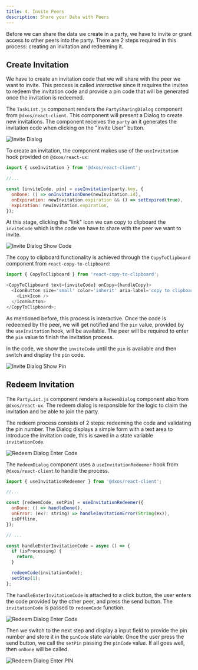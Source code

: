 ```yaml
---
title: 4. Invite Peers
description: Share your Data with Peers
---
```


Before we can share the data we create in a party, we have to invite or grant access to other peers into the party. There are 2 steps required in this process: creating an invitation and redeeming it.

## Create Invitation

We have to create an invitation code that we will share with the peer we want to invite. This process is called _interactive_ since it requires the invitee to redeem the invitation code and provide a pin code that will be generated once the invitation is redeemed.

The `TaskList.js` component renders the `PartySharingDialog` component from `@dxos/react-client`. This component will present a Dialog to create new invitations. The component receives the `party` an it generates the invitation code when clicking on the "Invite User" button.

![Invite Dialog](./invite-00.png)

To create an invitation, the component makes use of the `useInvitation` hook provided on `@dxos/react-ux`:

```js:title=PartySharingDialog.js
import { useInvitation } from '@dxos/react-client';

//...

const [inviteCode, pin] = useInvitation(party.key, {
  onDone: () => onInvitationDone(newInvitation.id),
  onExpiration: newInvitation.expiration && () => setExpired(true),
  expiration: newInvitation.expiration,
});
```

At this stage, clicking the "link" icon we can copy to clipboard the `inviteCode` which is the code we have to share with the peer we want to invite.

![Invite Dialog Show Code](./invite-01.png)

The copy to clipboard functionality is achieved through the `CopyToClipboard` component from `react-copy-to-clipboard`:

```js:title=PendingInvitation.js
import { CopyToClipboard } from 'react-copy-to-clipboard';

<CopyToClipboard text={inviteCode} onCopy={handleCopy}>
  <IconButton size='small' color='inherit' aria-label='copy to clipboard' title='Copy to clipboard' edge='start'>
    <LinkIcon />
  </IconButton>
</CopyToClipboard>;
```

As mentioned before, this process is interactive. Once the code is redeemed by the peer, we will get notified and the `pin` value, provided by the `useInvitation` hook, will be available. The peer will be required to enter the `pin` value to finish the invitation process.

In the code, we show the `inviteCode` until the `pin` is available and then switch and display the `pin` code.

![Invite Dialog Show Pin](./invite-02.png)

## Redeem Invitation

The `PartyList.js` component renders a `RedeemDialog` component also from `@dxos/react-ux`. The redeem dialog is responsible for the logic to claim the invitation and be able to join the party.

The redeem process consists of 2 steps: redeeming the code and validating the pin number. The Dialog displays a simple form with a text area to introduce the invitation code, this is saved in a state variable `invitationCode`.

![Redeem Dialog Enter Code](./invite-03.png)

The `RedeemDialog` component uses a `useInvitationRedeemer` hook from `@dxos/react-client` to handle the process.

```js
import { useInvitationRedeemer } from '@dxos/react-client';

//...

const [redeemCode, setPin] = useInvitationRedeemer({
  onDone: () => handleDone(),
  onError: (ex?: string) => handleInvitationError(String(ex)),
  isOffline,
});

// ...

const handleEnterInvitationCode = async () => {
  if (isProcessing) {
    return;
  }

  redeemCode(invitationCode);
  setStep(1);
};
```

The `handleEnterInvitationCode` is attached to a click button, the user enters the code provided by the other peer, and press the send button. The `invitationCode` is passed to `redeemCode` function.

![Redeem Dialog Enter Code](./invite-04.png)

Then we switch to the next step and display a input field to provide the pin number and store it in the `pinCode` state variable. Once the user press the send button, we call the `setPin` passing the `pinCode` value. If all goes well, then `onDone` will be called.

![Redeem Dialog Enter PIN](./invite-05.png)
